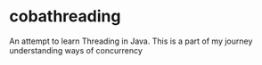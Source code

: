 # cobathreading

An attempt to learn Threading in Java. This is a part of my journey understanding ways of concurrency
